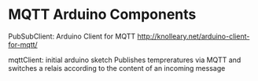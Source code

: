 MQTT Arduino Components
====

PubSubClient: Arduino Client for MQTT
http://knolleary.net/arduino-client-for-mqtt/

mqttClient: initial arduino sketch
Publishes tempreratures via MQTT and switches a relais according to the content of an incoming message
